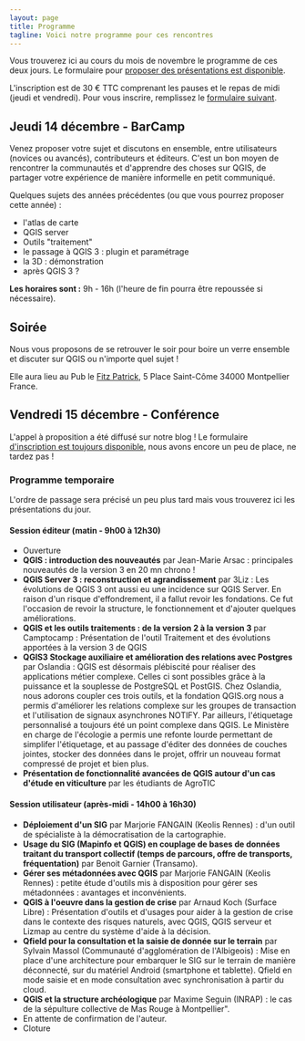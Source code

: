 ```yaml
---
layout: page
title: Programme
tagline: Voici notre programme pour ces rencontres
---
```


Vous trouverez ici au cours du mois de novembre le programme de ces deux jours. Le formulaire pour [proposer des présentations est disponible](presentation.html).

L'inscription est de 30 € TTC comprenant les pauses et le repas de midi (jeudi et vendredi). Pour vous inscrire, remplissez le [formulaire suivant](z25_inscription.html).

## Jeudi 14 décembre - BarCamp

Venez proposer votre sujet et discutons en ensemble, entre utilisateurs (novices ou avancés), contributeurs et éditeurs. C'est un bon moyen de rencontrer la communautés et d'apprendre des choses sur QGIS, de partager votre expérience de manière informelle en petit communiqué.

Quelques sujets des années précédentes (ou que vous pourrez proposer cette année) :

* l'atlas de carte
* QGIS server
* Outils "traitement"
* le passage à QGIS 3 : plugin et paramétrage
* la 3D : démonstration
* après QGIS 3 ?

**Les horaires sont :** 9h - 16h (l'heure de fin pourra être repoussée si nécessaire).

## Soirée

Nous vous proposons de se retrouver le soir pour boire un verre ensemble et discuter sur QGIS ou n'importe quel sujet !

Elle aura lieu au Pub le [Fitz Patrick](http://www.fitzpatricksirishpub.com/),  5 Place Saint-Côme 34000 Montpellier France.

## Vendredi 15 décembre - Conférence

L'appel à proposition a été diffusé sur notre blog ! Le formulaire [d'inscription est toujours disponible](presentation.html), nous avons encore un peu de place, ne tardez pas !

### Programme temporaire

L'ordre de passage sera précisé un peu plus tard mais vous trouverez ici les présentations du jour.

#### Session éditeur (matin - 9h00 à 12h30)

* Ouverture
* **QGIS : introduction des nouveautés** par Jean-Marie Arsac : principales nouveautés de la version 3 en 20 mn chrono !
* **QGIS Server 3 : reconstruction et agrandissement** par 3Liz : Les évolutions de QGIS 3 ont aussi eu une incidence sur QGIS Server. En raison d'un risque d'effondrement, il a fallut revoir les fondations. Ce fut l'occasion de revoir la structure, le fonctionnement et d'ajouter quelques améliorations.
* **QGIS et les outils traitements : de la version 2 à la version 3** par Camptocamp : Présentation de l'outil Traitement et des évolutions apportées à la version 3 de QGIS
* **QGIS3 Stockage auxiliaire et amélioration des relations avec Postgres** par Oslandia : QGIS est désormais plébiscité pour réaliser des applications métier complexe. Celles ci sont possibles grâce à la puissance et la souplesse de PostgreSQL et PostGIS. Chez Oslandia, nous adorons coupler ces trois outils, et la fondation QGIS.org nous a permis d'améliorer les relations complexe sur les groupes de transaction et l'utilisation de signaux asynchrones NOTIFY. Par ailleurs, l'étiquetage personnalisé a toujours été un point complexe dans QGIS. Le Ministère en charge de l'écologie a permis une refonte lourde permettant de simplifer l'étiquetage, et au passage d'éditer des données de couches jointes, stocker des données dans le projet, offrir un nouveau format compressé de projet et bien plus. 
* **Présentation de fonctionnalité avancées de QGIS autour d'un cas d'étude en viticulture** par les étudiants de AgroTIC

#### Session utilisateur (après-midi - 14h00 à 16h30)

* **Déploiement d'un SIG** par Marjorie FANGAIN (Keolis Rennes) : d'un outil de spécialiste à la démocratisation 
de la cartographie.
* **Usage du SIG (Mapinfo et QGIS) en couplage de bases de données traitant du transport collectif (temps de parcours, offre de transports, fréquentation)** par Benoit Garnier (Transamo).
* **Gérer ses métadonnées avec QGIS** par Marjorie FANGAIN (Keolis Rennes) : petite étude d'outils mis à disposition pour gérer ses métadonnées : avantages et inconvénients.
* **QGIS à l'oeuvre dans la gestion de crise** par Arnaud Koch (Surface Libre) : Présentation d'outils et d'usages pour aider à la gestion de crise dans le contexte des risques naturels, avec QGIS, QGIS serveur et Lizmap au centre du système d'aide à la décision. 
* **Qfield pour la consultation et la saisie de donnée sur le terrain** par Sylvain Massol (Communauté d'agglomération de l'Albigeois) : Mise en place d'une architecture pour embarquer le SIG sur le terrain de manière déconnecté, sur du matériel Android (smartphone et tablette). Qfield en mode saisie et en mode consultation avec synchronisation à partir du cloud.
* **QGIS et la structure archéologique** par Maxime Seguin (INRAP) : le cas de la sépulture collective de Mas Rouge à Montpellier".
* En attente de confirmation de l'auteur.
* Cloture
